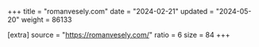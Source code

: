 +++
title = "romanvesely.com"
date = "2024-02-21"
updated = "2024-05-20"
weight = 86133

[extra]
source = "https://romanvesely.com/"
ratio = 6
size = 84
+++
